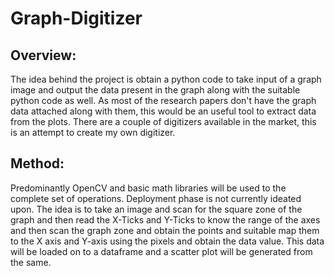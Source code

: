 # Graph-Digitizer
## Overview:
The idea behind the project is obtain a python code to take input of a graph image and output the data present in the graph along with the suitable python code as well. As most of the research papers don't have the graph data attached along with them, this would be an useful tool to extract data from the plots. There are a couple of digitizers available in the market, this is an attempt to create my own digitizer. 
## Method:
Predominantly OpenCV and basic math libraries will be used to the complete set of operations. Deployment phase is not currently ideated upon. The idea is to take an image and scan for the square zone of the graph and then read the X-Ticks and Y-Ticks to know the range of the axes and then scan the graph zone and obtain the points and suitable map them to the X axis and Y-axis using the pixels and obtain the data value. This data will be loaded on to a dataframe and a scatter plot will be generated from the same. 